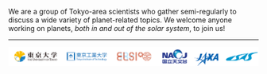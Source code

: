 We are a group of Tokyo-area scientists who gather semi-regularly to discuss a wide variety of planet-related topics. We welcome anyone working on planets, *both in and out of the solar system*, to join us!

---
![](images/logos.png)

